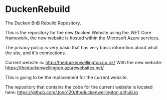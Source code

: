 # DuckenRebuild
The Ducken BnB Rebuild Repository.

This is the repository for the new Ducken Website using the .NET Core framework, the new website is hosted within the Microsoft Azure services.

The privacy policy is very basic that has very basic informtion about what the site, and it's connections.

Current website is: http://theduckenwellington.co.nz/
With the new website: https://theduckenwellington.azurewebsites.net/

This is going to be the replacement for the current website.

The repository that contains the code for the current website is located here: https://github.com/Jono120/theduckenwellington.github.io
